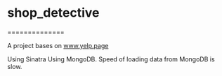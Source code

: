 # shop_detective
==============

A project bases on www.yelp.page

Using Sinatra
Using MongoDB. Speed of loading data from MongoDB is slow.
